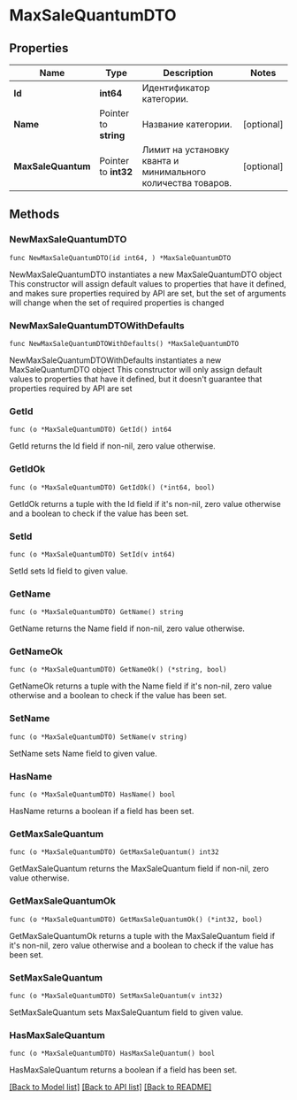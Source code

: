 # MaxSaleQuantumDTO

## Properties

Name | Type | Description | Notes
------------ | ------------- | ------------- | -------------
**Id** | **int64** | Идентификатор категории. | 
**Name** | Pointer to **string** | Название категории. | [optional] 
**MaxSaleQuantum** | Pointer to **int32** | Лимит на установку кванта и минимального количества товаров. | [optional] 

## Methods

### NewMaxSaleQuantumDTO

`func NewMaxSaleQuantumDTO(id int64, ) *MaxSaleQuantumDTO`

NewMaxSaleQuantumDTO instantiates a new MaxSaleQuantumDTO object
This constructor will assign default values to properties that have it defined,
and makes sure properties required by API are set, but the set of arguments
will change when the set of required properties is changed

### NewMaxSaleQuantumDTOWithDefaults

`func NewMaxSaleQuantumDTOWithDefaults() *MaxSaleQuantumDTO`

NewMaxSaleQuantumDTOWithDefaults instantiates a new MaxSaleQuantumDTO object
This constructor will only assign default values to properties that have it defined,
but it doesn't guarantee that properties required by API are set

### GetId

`func (o *MaxSaleQuantumDTO) GetId() int64`

GetId returns the Id field if non-nil, zero value otherwise.

### GetIdOk

`func (o *MaxSaleQuantumDTO) GetIdOk() (*int64, bool)`

GetIdOk returns a tuple with the Id field if it's non-nil, zero value otherwise
and a boolean to check if the value has been set.

### SetId

`func (o *MaxSaleQuantumDTO) SetId(v int64)`

SetId sets Id field to given value.


### GetName

`func (o *MaxSaleQuantumDTO) GetName() string`

GetName returns the Name field if non-nil, zero value otherwise.

### GetNameOk

`func (o *MaxSaleQuantumDTO) GetNameOk() (*string, bool)`

GetNameOk returns a tuple with the Name field if it's non-nil, zero value otherwise
and a boolean to check if the value has been set.

### SetName

`func (o *MaxSaleQuantumDTO) SetName(v string)`

SetName sets Name field to given value.

### HasName

`func (o *MaxSaleQuantumDTO) HasName() bool`

HasName returns a boolean if a field has been set.

### GetMaxSaleQuantum

`func (o *MaxSaleQuantumDTO) GetMaxSaleQuantum() int32`

GetMaxSaleQuantum returns the MaxSaleQuantum field if non-nil, zero value otherwise.

### GetMaxSaleQuantumOk

`func (o *MaxSaleQuantumDTO) GetMaxSaleQuantumOk() (*int32, bool)`

GetMaxSaleQuantumOk returns a tuple with the MaxSaleQuantum field if it's non-nil, zero value otherwise
and a boolean to check if the value has been set.

### SetMaxSaleQuantum

`func (o *MaxSaleQuantumDTO) SetMaxSaleQuantum(v int32)`

SetMaxSaleQuantum sets MaxSaleQuantum field to given value.

### HasMaxSaleQuantum

`func (o *MaxSaleQuantumDTO) HasMaxSaleQuantum() bool`

HasMaxSaleQuantum returns a boolean if a field has been set.


[[Back to Model list]](../README.md#documentation-for-models) [[Back to API list]](../README.md#documentation-for-api-endpoints) [[Back to README]](../README.md)


